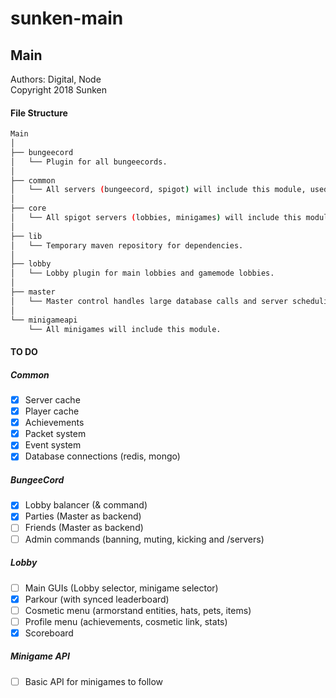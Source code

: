 ﻿# sunken-main

## Main
Authors: Digital, Node  
Copyright 2018 Sunken

#### File Structure
```bash
Main
│
├── bungeecord
│   └── Plugin for all bungeecords.
│
├── common
│   └── All servers (bungeecord, spigot) will include this module, used for global utils.
│
├── core
│   └── All spigot servers (lobbies, minigames) will include this module, used for spigot utils.
│
├── lib
│   └── Temporary maven repository for dependencies.
│
├── lobby
│   └── Lobby plugin for main lobbies and gamemode lobbies.
│
├── master
│   └── Master control handles large database calls and server scheduling.
│
└── minigameapi
    └── All minigames will include this module.
```
#### TO DO
##### Common
- [x] Server cache
- [x] Player cache
- [x] Achievements
- [x] Packet system
- [x] Event system
- [x] Database connections (redis, mongo)

##### BungeeCord
- [x] Lobby balancer (& command)
- [x] Parties (Master as backend) 
- [ ] Friends (Master as backend) 
- [ ] Admin commands (banning, muting, kicking and /servers)

##### Lobby
- [ ] Main GUIs (Lobby selector, minigame selector)
- [x] Parkour (with synced leaderboard)
- [ ] Cosmetic menu (armorstand entities, hats, pets, items)
- [ ] Profile menu (achievements, cosmetic link, stats)
- [x] Scoreboard

##### Minigame API
- [ ] Basic API for minigames to follow
